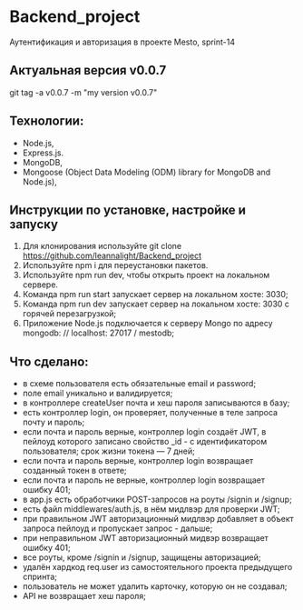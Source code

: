 # Backend_project

Аутентификация и авторизация в проекте Mesto, sprint-14

## Актуальная версия v0.0.7

git tag -a v0.0.7 -m "my version v0.0.7"

## Технологии:

- Node.js,
- Express.js.
- MongoDB,
- Mongoose (Object Data Modeling (ODM) library for MongoDB and Node.js),

## Инструкции по установке, настройке и запуску

1. Для клонирования используйте git clone https://github.com/leannalight/Backend_project
2. Используйте npm i для переустановки пакетов.
3. Используйте npm run dev, чтобы открыть проект на локальном сервере.
4. Команда npm run start запускает сервер на локальном хосте: 3030;
5. Команда npm run dev запускает сервер на локальном хосте: 3030 с горячей перезагрузкой;
6. Приложение Node.js подключается к серверу Mongo по адресу mongodb: // localhost: 27017 / mestodb;

## Что сделано: 

- в схеме пользователя есть обязательные email и password;
- поле email уникально и валидируется;
- в контроллере createUser почта и хеш пароля записываются в базу;
- есть контроллер login, он проверяет, полученные в теле запроса почту и пароль;
- если почта и пароль верные, контроллер login создаёт JWT, в пейлоуд которого записано свойство _id - с идентификатором пользователя; срок жизни токена — 7 дней;
- если почта и пароль верные, контроллер login возвращает созданный токен в ответе;
- если почта и пароль не верные, контроллер login возвращает ошибку 401;
- в app.js есть обработчики POST-запросов на роуты /signin и /signup;
- есть файл middlewares/auth.js, в нём мидлвэр для проверки JWT;
- при правильном JWT авторизационный мидлвэр добавляет в объект запроса пейлоуд и пропускает запрос - дальше;
- при неправильном JWT авторизационный мидвэр возвращает ошибку 401;
- все роуты, кроме /signin и /signup, защищены авторизацией;
- удалён хардкод req.user из самостоятельного проекта предыдущего спринта;
- пользователь не может удалить карточку, которую он не создавал;
- API не возвращает хеш пароля;
